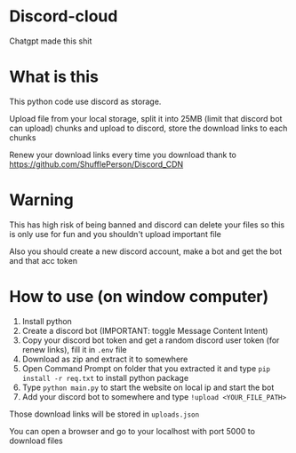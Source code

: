 # Discord-cloud
Chatgpt made this shit

# What is this
This python code use discord as storage.

Upload file from your local storage, split it into 25MB (limit that discord bot can upload) chunks and upload to discord, store the download links to each chunks

Renew your download links every time you download thank to https://github.com/ShufflePerson/Discord_CDN

# Warning
This has high risk of being banned and discord can delete your files so this is only use for fun and you shouldn't upload important file

Also you should create a new discord account, make a bot and get the bot and that acc token

# How to use (on window computer)
1. Install python
2. Create a discord bot (IMPORTANT: toggle Message Content Intent)
3. Copy your discord bot token and get a random discord user token (for renew links), fill it in ``.env`` file
4. Download as zip and extract it to somewhere
5. Open Command Prompt on folder that you extracted it and type ``pip install -r req.txt`` to install python package
6. Type ``python main.py`` to start the website on local ip and start the bot
7. Add your discord bot to somewhere and type ``!upload <YOUR_FILE_PATH>``
   
Those download links will be stored in ``uploads.json``

You can open a browser and go to your localhost with port 5000 to download files
